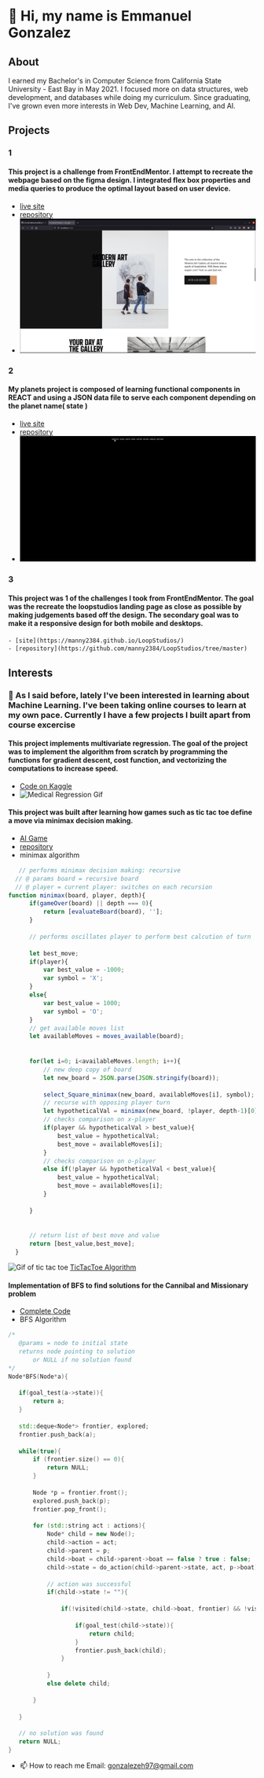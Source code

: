 # 👋 Hi, my name is Emmanuel Gonzalez
## About
I earned my Bachelor's in Computer Science from California State University - East Bay in May 2021.
I focused more on data structures, web development, and databases while doing my curriculum. Since graduating, I've grown even more 
interests in Web Dev, Machine Learning, and AI.

## Projects
  ### 1
  #### This project is a challenge from FrontEndMentor. I attempt to recreate the webpage based on the figma design. I integrated flex box properties and media queries to produce the optimal layout based on user device. 
  - [live site](https://zealous-wright-cb2f9c.netlify.app/)
  - [repository](https://github.com/manny2384/FrontEndMentor/tree/main/gallery/src)
  - ![](https://github.com/manny2384/FrontEndMentor/blob/main/gallery/art-gallery-website/desktop.png)
    
  ### 2
  #### My planets project is composed of learning functional components in REACT and using a JSON data file to serve each component depending on the planet name( state )
  - [live site](https://manny2384.github.io/planets/)
  - [repository](https://github.com/manny2384/planets)
  - ![Planets Gif](https://github.com/manny2384/planets/blob/main/planets.gif)
  
  ### 3
  #### This project was 1 of the challenges I took from FrontEndMentor. The goal was the recreate the loopstudios landing page as close as possible by making judgements based off the design. The secondary goal was to make it a responsive design for both mobile and desktops.
  
    - [site](https://manny2384.github.io/LoopStudios/)
    - [repository](https://github.com/manny2384/LoopStudios/tree/master)
   
## Interests
### 🌱 As I said before, lately I've been interested in learning about Machine Learning. I've been taking online courses to learn at my own pace. Currently I have a few projects I built apart from course excercise

#### This project implements multivariate regression. The goal of the project was to implement the algorithm from scratch by programming the functions for gradient descent, cost function, and vectorizing the computations to increase speed. 
  - [Code on Kaggle](https://www.kaggle.com/code/manny2384/medical-cost-lr)
  - ![Medical Regression Gif](https://github.com/manny2384/Algorithms/blob/master/MedicalRegression.gif)
  
 #### This project was built after learning how games such as tic tac toe define a move via minimax decision making.
  - [AI Game](https://manny2384.github.io/manny2384games.github.io/)
  - [repository](https://github.com/manny2384/manny2384games.github.io)
  - minimax algorithm
  ```js
     // performs minimax decision making: recursive
    // @ params board = recursive board
    // @ player = current player: switches on each recursion
function minimax(board, player, depth){
        if(gameOver(board) || depth === 0){
            return [evaluateBoard(board), ''];
        }

        // performs oscillates player to perform best calcution of turn

        let best_move;
        if(player){
            var best_value = -1000;
            var symbol = 'X';
        } 
        else{
            var best_value = 1000;
            var symbol = 'O';
        }
        // get available moves list
        let availableMoves = moves_available(board);

        
        for(let i=0; i<availableMoves.length; i++){
            // new deep copy of board
            let new_board = JSON.parse(JSON.stringify(board));

            select_Square_minimax(new_board, availableMoves[i], symbol);
            // recurse with opposing player turn
            let hypotheticalVal = minimax(new_board, !player, depth-1)[0];
            // checks comparison on x-player
            if(player && hypotheticalVal > best_value){
                best_value = hypotheticalVal;
                best_move = availableMoves[i];
            }
            // checks comparison on o-player
            else if(!player && hypotheticalVal < best_value){
                best_value = hypotheticalVal;
                best_move = availableMoves[i];
            }
            
        }


        // return list of best move and value
        return [best_value,best_move];
    }
  ```
  ![Gif of tic tac toe](https://github.com/manny2384/manny2384games.github.io/blob/master/GIFS/tictactoe.gif)        [TicTacToe Algorithm](https://github.com/manny2384/manny2384games.github.io/blob/master/src/tic-tac-toe.js)
     
 #### Implementation of BFS to find solutions for the Cannibal and Missionary problem
 -  [Complete Code](https://github.com/manny2384/Algorithms/blob/master/search/bfs.cpp)
 -  BFS Algorithm
 ```c++
 /*
    @params = node to initial state
    returns node pointing to solution
        or NULL if no solution found
*/
Node*BFS(Node*a){

    if(goal_test(a->state)){
        return a;
    }

    std::deque<Node*> frontier, explored;
    frontier.push_back(a);

    while(true){
        if (frontier.size() == 0){
            return NULL;
        }

        Node *p = frontier.front();
        explored.push_back(p);
        frontier.pop_front();

        for (std::string act : actions){
            Node* child = new Node();
            child->action = act;
            child->parent = p;
            child->boat = child->parent->boat == false ? true : false;
            child->state = do_action(child->parent->state, act, p->boat);

            // action was successful
            if(child->state != ""){
                
                if(!visited(child->state, child->boat, frontier) && !visited(child->state, child->boat, explored)){
       
                    if(goal_test(child->state)){
                        return child;
                    }
                    frontier.push_back(child);
                }
          
            }
            else delete child;
            
        }

    }

    // no solution was found
    return NULL;
}
 ```

- 📫 How to reach me 
Email: gonzalezeh97@gmail.com

<!---
manny2384/manny2384 is a ✨ special ✨ repository because its `README.md` (this file) appears on your GitHub profile.
You can click the Preview link to take a look at your changes.
--->

